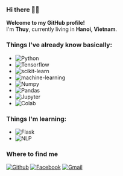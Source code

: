 ### Hi there 👋😊

<p><b>Welcome to my GitHub profile!</b> </br> I'm <b>Thuy</b>, currently living in <b>Hanoi, Vietnam</b>. </p>

<h3>Things I've already know basically:</h3>

- <img alt="Python" src="https://img.shields.io/badge/Python-3366FF?style=flat-square&logo=python&logoColor=white" />
- <img alt="Tensorflow" src="https://img.shields.io/badge/Tensorflow-FF6F00?style=flat-square&logo=tensorflow&logoColor=white" />
- <img alt="scikit-learn" src="https://img.shields.io/badge/scikit--learn-F7931E?style=flat-square&logo=scikit&logoColor=white" />
- <img alt="machine-learning" src="https://img.shields.io/badge/Machine--Learning-33CC33?style=flat-square&logo=scikit&logoColor=white" />
- <img alt="Numpy" src="https://img.shields.io/badge/Numpy-013243?style=flat-square&logo=numpy&logoColor=white" />
- <img alt="Pandas" src="https://img.shields.io/badge/Pandas-150458?style=flat-square&logo=pandas&logoColor=white" />
- <img alt="Jupyter" src="https://img.shields.io/badge/Jupyter--Notebook-F37626?style=flat-square&logo=Jupyter&logoColor=white" />
- <img alt="Colab" src="https://img.shields.io/badge/Google--Colab-F9AB00?style=flat-square&logo=Colab&logoColor=white" />

<h3>Things I'm learning:</h3>

- <img alt="Flask" src="https://img.shields.io/badge/Flask-000000?style=flat-square&logo=flask&logoColor=white" />
- <img alt="NLP" src="https://img.shields.io/badge/Natural--Language--Processing-03C75A?style=flat-square&logo=nlp&logoColor=white" />


<h3>Where to find me</h3>
<p><a href="https://github.com/hthuy1998" target="_blank"><img alt="Github" src="https://img.shields.io/badge/GitHub-%2312100E.svg?&style=for-the-badge&logo=Github&logoColor=white" /></a> 
<a href="https://www.facebook.com/thuy.hoang08091998" target="_blank"><img alt="Facebook" src="https://img.shields.io/badge/Facebook-1877F2?&style=for-the-badge&logo=facebook&logoColor=white" /></a> 
<a href="thuybg98a5@gmail.com" target="_blank"><img alt="Gmail" src="https://img.shields.io/badge/Gmail-EA4335?&style=for-the-badge&logo=gmail&logoColor=white" /></a>
</p>

